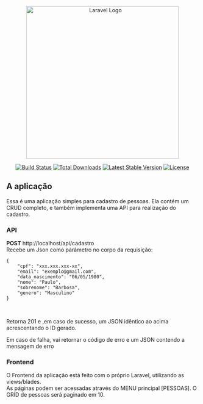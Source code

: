<p align="center"><a href="https://laravel.com" target="_blank"><img src="https://raw.githubusercontent.com/laravel/art/master/logo-lockup/5%20SVG/2%20CMYK/1%20Full%20Color/laravel-logolockup-cmyk-red.svg" width="400" alt="Laravel Logo"></a></p>

<p align="center">
<a href="https://github.com/laravel/framework/actions"><img src="https://github.com/laravel/framework/workflows/tests/badge.svg" alt="Build Status"></a>
<a href="https://packagist.org/packages/laravel/framework"><img src="https://img.shields.io/packagist/dt/laravel/framework" alt="Total Downloads"></a>
<a href="https://packagist.org/packages/laravel/framework"><img src="https://img.shields.io/packagist/v/laravel/framework" alt="Latest Stable Version"></a>
<a href="https://packagist.org/packages/laravel/framework"><img src="https://img.shields.io/packagist/l/laravel/framework" alt="License"></a>
</p>

## A aplicação

Essa é uma aplicação simples para cadastro de pessoas. Ela contém um CRUD completo, e também implementa uma API para realização do cadastro.

### API

**POST**
http://localhost/api/cadastro<br />
Recebe um Json como parâmetro no corpo da requisição:
```
{
    "cpf": "xxx.xxx.xxx-xx",
    "email": "exemplo@gmail.com", 
    "data_nascimento": "06/05/1980",
    "nome": "Paulo", 
    "sobrenome": "Barbosa",
    "genero": "Masculino"
}
```
<br />

Retorna 201 e ,em caso de sucesso, um JSON idêntico ao acima acrescentando o ID gerado.<br />

Em caso de falha, vai retornar o código de erro e um JSON contendo a mensagem de erro

### Frontend
O Frontend da aplicação está feito com o próprio Laravel, utilizando as views/blades. <br />
As páginas podem ser acessadas através do MENU principal [PESSOAS]. O GRID de pessoas será paginado em 10.